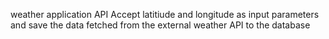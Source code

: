 weather application API
Accept latitiude and longitude as input parameters and save  the data fetched from the external weather API to the database
